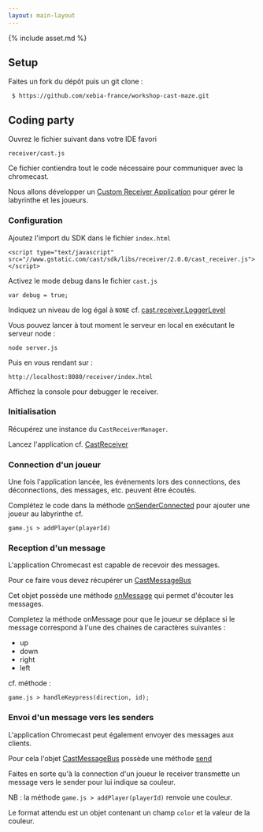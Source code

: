 ```yaml
---
layout: main-layout
---
```


{% include asset.md %}

## Setup

Faites un fork du dépôt puis un git clone :

     $ https://github.com/xebia-france/workshop-cast-maze.git

## Coding party

Ouvrez le fichier suivant dans votre IDE favori

    receiver/cast.js

Ce fichier contiendra tout le code nécessaire pour communiquer avec la chromecast.

Nous allons développer un [Custom Receiver Application](https://developers.google.com/cast/docs/custom_receiver) pour gérer le labyrinthe et
les joueurs.

### Configuration

Ajoutez l'import du SDK dans le fichier <code>index.html</code>

    <script type="text/javascript" src="//www.gstatic.com/cast/sdk/libs/receiver/2.0.0/cast_receiver.js"></script>

Activez le mode debug dans le fichier <code>cast.js</code>

    var debug = true;

Indiquez un niveau de log égal à <code>NONE</code> cf. [cast.receiver.LoggerLevel](https://developers.google.com/cast/docs/reference/receiver/cast.receiver.LoggerLevel#.NONE)

Vous pouvez lancer à tout moment le serveur en local en exécutant le serveur node :

    node server.js
Puis en vous rendant sur :

    http://localhost:8080/receiver/index.html

Affichez la console pour debugger le receiver.

### Initialisation

Récupérez une instance du <code>CastReceiverManager</code>.

Lancez l'application cf. [CastReceiver](https://developers.google.com/cast/docs/reference/receiver/cast.receiver.CastReceiverManager)

### Connection d'un joueur

Une fois l'application lancée, les événements lors des connections, des déconnections, des messages, etc. peuvent être écoutés.

Complétez le code dans la méthode [onSenderConnected](https://developers.google.com/cast/docs/reference/receiver/cast.receiver.CastReceiverManager#onSenderConnected)
pour ajouter une joueur au labyrinthe cf.

    game.js > addPlayer(playerId)

### Reception d'un message

L'application Chromecast est capable de recevoir des messages.

Pour ce faire vous devez récupérer un [CastMessageBus](https://developers.google.com/cast/docs/reference/receiver/cast.receiver.CastMessageBus)

Cet objet possède une méthode [onMessage](https://developers.google.com/cast/docs/reference/receiver/cast.receiver.CastMessageBus#onMessage) qui permet
d'écouter les messages.

Completez la méthode onMessage pour que le joueur se déplace si le message correspond à l'une des chaines de caractères suivantes :

* up
* down
* right
* left

cf. méthode :

    game.js > handleKeypress(direction, id);

### Envoi d'un message vers les senders

L'application Chromecast peut également envoyer des messages aux clients.

Pour cela l'objet [CastMessageBus](https://developers.google.com/cast/docs/reference/receiver/cast.receiver.CastMessageBus) possède une méthode [send](https://developers.google.com/cast/docs/reference/receiver/cast.receiver.CastMessageBus#send)

Faites en sorte qu'à la connection d'un joueur le receiver transmette un message vers le sender pour lui indique sa couleur.

NB : la méthode <code>game.js > addPlayer(playerId)</code> renvoie une couleur.

Le format attendu est un objet contenant un champ <code>color</code> et la valeur de la couleur.